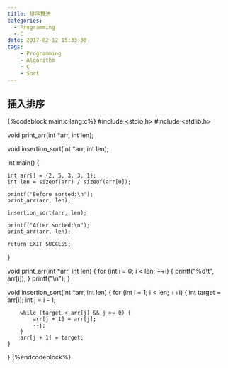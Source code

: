 ```yaml
---
title: 排序算法
categories:
  - Programming
  - C
date: 2017-02-12 15:33:30
tags:
    - Programming
    - Algorithm
    - C
    - Sort
---
```


## 插入排序

{%codeblock main.c lang:c%}
#include <stdio.h>
#include <stdlib.h>

void print_arr(int *arr, int len);

void insertion_sort(int *arr, int len);

int main() {

    int arr[] = {2, 5, 3, 3, 1};
    int len = sizeof(arr) / sizeof(arr[0]);

    printf("Before sorted:\n");
    print_arr(arr, len);

    insertion_sort(arr, len);

    printf("After sorted:\n");
    print_arr(arr, len);

    return EXIT_SUCCESS;
}

void print_arr(int *arr, int len) {
    for (int i = 0; i < len; ++i) {
        printf("%d\t", arr[i]);
    }
    printf("\n");
}

void insertion_sort(int *arr, int len) {
    for (int i = 1; i < len; ++i) {
        int target = arr[i];
        int j = i - 1;

        while (target < arr[j] && j >= 0) {
            arr[j + 1] = arr[j];
            --j;
        }
        arr[j + 1] = target;
    }
}
{%endcodeblock%}
